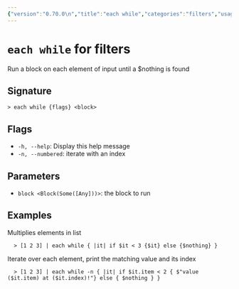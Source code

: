 ```yaml
---
{"version":"0.70.0\n","title":"each while","categories":"filters","usage":"Run a block on each element of input until a $nothing is found\n"}
---
```

<!-- THIS FILE IS GENERATED BY update_book_commands.cjs USING NUSHELL'S HELP COMMANDS.
REFRAIN FROM EDITING IT MANUALLY.-->
# <code>each while</code> for filters

<div class='command-title'>Run a block on each element of input until a $nothing is found</div>

## Signature

```> each while {flags} <block>```

## Flags

 * ```-h, --help```: Display this help message
 * ```-n, --numbered```: iterate with an index
## Parameters

 * ```block <Block(Some([Any]))>```: the block to run
## Examples

  Multiplies elements in list
```shell
  > [1 2 3] | each while { |it| if $it < 3 {$it} else {$nothing} }
```
  Iterate over each element, print the matching value and its index
```shell
  > [1 2 3] | each while -n { |it| if $it.item < 2 { $"value ($it.item) at ($it.index)!"} else { $nothing } }
```


